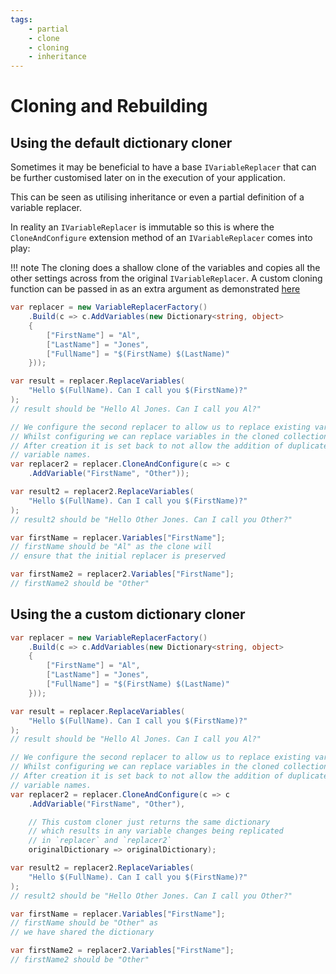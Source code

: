 ```yaml
---
tags:
    - partial
    - clone
    - cloning
    - inheritance
---
```


# Cloning and Rebuilding

## Using the default dictionary cloner

Sometimes it may be beneficial to have a base `IVariableReplacer` that
can be further customised later on in the execution of your application.

This can be seen as utilising inheritance or even a partial definition of a variable replacer.

In reality an `IVariableReplacer` is immutable so this is where the `CloneAndConfigure` extension method 
of an `IVariableReplacer` comes into play:

!!! note
    The cloning does a shallow clone of the variables and copies
    all the other settings across from the original `IVariableReplacer`.
    A custom cloning function can be passed in as an extra
    argument as demonstrated [here](#using-the-a-custom-dictionary-cloner)

```csharp { data-fiddle="qgWwVy" }
var replacer = new VariableReplacerFactory()
    .Build(c => c.AddVariables(new Dictionary<string, object>
    {
        ["FirstName"] = "Al",
        ["LastName"] = "Jones",
        ["FullName"] = "$(FirstName) $(LastName)"
    }));

var result = replacer.ReplaceVariables(
    "Hello $(FullName). Can I call you $(FirstName)?"
);
// result should be "Hello Al Jones. Can I call you Al?"

// We configure the second replacer to allow us to replace existing variables.
// Whilst configuring we can replace variables in the cloned collection.
// After creation it is set back to not allow the addition of duplicate
// variable names.
var replacer2 = replacer.CloneAndConfigure(c => c
    .AddVariable("FirstName", "Other"));

var result2 = replacer2.ReplaceVariables(
    "Hello $(FullName). Can I call you $(FirstName)?"
);
// result2 should be "Hello Other Jones. Can I call you Other?"

var firstName = replacer.Variables["FirstName"];
// firstName should be "Al" as the clone will 
// ensure that the initial replacer is preserved

var firstName2 = replacer2.Variables["FirstName"];
// firstName2 should be "Other"
```

## Using the a custom dictionary cloner

```csharp  { data-fiddle="qap6M7" }
var replacer = new VariableReplacerFactory()
    .Build(c => c.AddVariables(new Dictionary<string, object>
    {
        ["FirstName"] = "Al",
        ["LastName"] = "Jones",
        ["FullName"] = "$(FirstName) $(LastName)"
    }));

var result = replacer.ReplaceVariables(
    "Hello $(FullName). Can I call you $(FirstName)?"
);
// result should be "Hello Al Jones. Can I call you Al?"

// We configure the second replacer to allow us to replace existing variables.
// Whilst configuring we can replace variables in the cloned collection.
// After creation it is set back to not allow the addition of duplicate
// variable names.
var replacer2 = replacer.CloneAndConfigure(c => c
    .AddVariable("FirstName", "Other"),

    // This custom cloner just returns the same dictionary
    // which results in any variable changes being replicated
    // in `replacer` and `replacer2`
    originalDictionary => originalDictionary);

var result2 = replacer2.ReplaceVariables(
    "Hello $(FullName). Can I call you $(FirstName)?"
);
// result2 should be "Hello Other Jones. Can I call you Other?"

var firstName = replacer.Variables["FirstName"];
// firstName should be "Other" as  
// we have shared the dictionary

var firstName2 = replacer2.Variables["FirstName"];
// firstName2 should be "Other"
```
